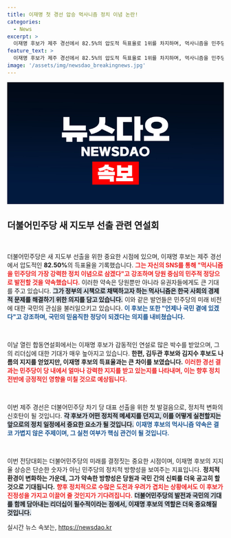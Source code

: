 ```yaml
---
title: 이재명 첫 경선 압승 먹사니즘 정치 이념 논란!
categories:
  - News
excerpt: >
  이재명 후보가 제주 경선에서 82.5%의 압도적 득표율로 1위를 차지하며, 먹사니즘을 민주당의 핵심 이념으로 약속했습니다. 그는 당원 중심의 민주적 정당으로 발전하겠다는 의지를 밝히며, 국민과 함께하는 믿음직한 정당을 다짐했습니다.
feature_text: >
  이재명 후보가 제주 경선에서 82.5%의 압도적 득표율로 1위를 차지하며, 먹사니즘을 민주당의 핵심 이념으로 약속했습니다. 그는 당원 중심의 민주적 정당으로 발전하겠다는 의지를 밝히며, 국민과 함께하는 믿음직한 정당을 다짐했습니다.
image: '/assets/img/newsdao_breakingnews.jpg'
---
```


<p><img src="/assets/img/newsdao_breakingnews.jpg" alt="flaretime 속보" /></p>

<h2 data-ke-size="size26">더불어민주당 새 지도부 선출 관련 연설회</h2>

<p data-ke-size="size16">&nbsp;</p>

<p>더불어민주당은 새 지도부 선출을 위한 중요한 시점에 있으며, 이재명 후보는 제주 경선에서 압도적인 <b>82.50%</b>의 득표율을 기록했습니다. <b><span style="color: #ee2323;">그는 자신의 SNS를 통해 "먹사니즘을 민주당의 가장 강력한 정치 이념으로 삼겠다"고 강조하며 당원 중심의 민주적 정당으로 발전할 것을 약속했습니다.</span></b> 이러한 약속은 당원뿐만 아니라 유권자들에게도 큰 기대를 주고 있습니다. <b><span style="background-color: #21538527;">그가 정부의 시책으로 채택하고자 하는 먹사니즘은 한국 사회의 경제적 문제를 해결하기 위한 의지를 담고 있습니다.</span></b> 이와 같은 발언들은 민주당의 미래 비전에 대한 국민의 관심을 불러일으키고 있습니다. <b><span style="color: #1a5490;">이 후보는 또한 "언제나 국민 곁에 있겠다"고 강조하며, 국민의 믿음직한 정당이 되겠다는 의지를 내비쳤습니다.</span></b></p>

<p data-ke-size="size16">&nbsp;</p>

<p>이날 열린 합동연설회에서는 이재명 후보가 감동적인 연설로 많은 박수를 받았으며, 그의 리더십에 대한 기대가 매우 높아지고 있습니다. <b>한편, 김두관 후보와 김지수 후보도 나름의 지지를 얻었지만, 이재명 후보의 득표율과는 큰 차이를 보였습니다.</b> <b><span style="color: #ee2323;">이러한 경선 결과는 민주당이 당 내에서 얼마나 강력한 지지를 받고 있는지를 나타내며, 이는 향후 정치 전반에 긍정적인 영향을 미칠 것으로 예상됩니다.</span></b></p>

<p data-ke-size="size16">&nbsp;</p>

<p>이번 제주 경선은 더불어민주당 차기 당 대표 선출을 위한 첫 발걸음으로, 정치적 변화의 신호탄이 될 것입니다. <b><span style="background-color: #21538527;">각 후보가 어떤 정치적 메세지를 던지고, 이를 어떻게 실천할지는 앞으로의 정치 일정에서 중요한 요소가 될 것입니다.</span></b> <b><span style="color: #1a5490;">이재명 후보의 먹사니즘 약속은 결코 가볍지 않은 주제이며, 그 실천 여부가 핵심 관건이 될 것입니다.</span></b></p>

<p data-ke-size="size16">&nbsp;</p>

<p>이번 전당대회는 더불어민주당의 미래를 결정짓는 중요한 시점이며, 이재명 후보의 지지율 상승은 단순한 숫자가 아닌 민주당의 정치적 방향성을 보여주는 지표입니다. <b>정치적 환경이 변화하는 가운데, 그가 약속한 방향성은 당원과 국민 간의 신뢰를 더욱 공고히 할 것으로 기대됩니다.</b> <b><span style="color: #ee2323;">향후 정치적으로 수많은 도전과 우려가 겹치는 상황에서도 이 후보가 진정성을 가지고 이끌어 줄 것인지가 기다려집니다.</span></b> <b><span style="background-color: #21538527;">더불어민주당의 발전과 국민의 기대를 함께 담아내는 리더십이 필수적이라는 점에서, 이재명 후보의 역할은 더욱 중요해질 것입니다.</span></b></p>
실시간 뉴스 속보는, <a href="https://newsdao.kr" rel="dofollow">https://newsdao.kr</a>


